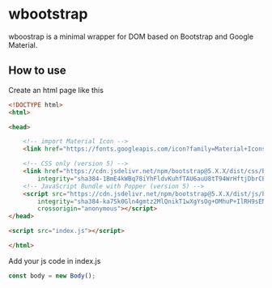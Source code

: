 # wbootstrap

wboostrap is a minimal wrapper for DOM based on Bootstrap and Google Material.

## How to use

Create an html page like this

```html
<!DOCTYPE html>
<html>

<head>

    <!-- import Material Icon -->
    <link href="https://fonts.googleapis.com/icon?family=Material+Icons+Outlined" rel="stylesheet">

    <!-- CSS only (version 5) -->
    <link href="https://cdn.jsdelivr.net/npm/bootstrap@5.X.X/dist/css/bootstrap.min.css" rel="stylesheet"
        integrity="sha384-1BmE4kWBq78iYhFldvKuhfTAU6auU8tT94WrHftjDbrCEXSU1oBoqyl2QvZ6jIW3" crossorigin="anonymous">
    <!-- JavaScript Bundle with Popper (version 5) -->
    <script src="https://cdn.jsdelivr.net/npm/bootstrap@5.X.X/dist/js/bootstrap.bundle.min.js"
        integrity="sha384-ka7Sk0Gln4gmtz2MlQnikT1wXgYsOg+OMhuP+IlRH9sENBO0LRn5q+8nbTov4+1p"
        crossorigin="anonymous"></script>
</head>

<script src="index.js"></script>

</html>
```

Add your js code in index.js
```javascript
const body = new Body();
```
